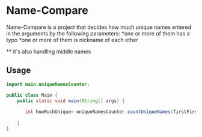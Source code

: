 # Name-Compare 

Name-Compare is a project that decides how much unique names entered in the arguments by the following parameters:
  *one or more of them has a typo
  *one or more of them is nickname of each other
  
  ** it's also handling middle names
  
## Usage

```java
import main.uniqueNamesCounter;

public class Main {
    public static void main(String[] args) {
      
       int howMuchUnique= uniqueNamesCounter.countUniqueNames(firstFirstName ,firstLastName ,secondFirstName ,secondLastName , Full_name);
    
    }
}



```
